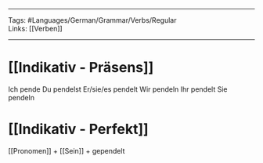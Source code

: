 ___
Tags: #Languages/German/Grammar/Verbs/Regular  
Links: [[Verben]]
___
# [[Indikativ - Präsens]]
Ich pende
Du pendelst
Er/sie/es pendelt
Wir pendeln
Ihr pendelt
Sie pendeln

# [[Indikativ - Perfekt]]
[[Pronomen]] + [[Sein]] + gependelt